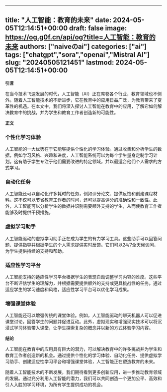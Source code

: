 
---
title: "人工智能：教育的未来"
date: 2024-05-05T12:14:51+00:00
draft: false
image: https://og.g0f.cn/api/og?title=人工智能：教育的未来
authors: ["naiveのai"]
categories: ["ai"]
tags: ["chatgpt","sora","openai","Mistral AI"]
slug: "20240505121451"
lastmod: 2024-05-05T12:14:51+00:00
---
**引言**

在当今技术飞速发展的时代，人工智能（AI）正在席卷各个行业，教育领域也不例外。随着人工智能技术的不断进步，它在教育中的应用日益广泛，为教育带来了变革性的机遇。在本文中，我们将深入探讨人工智能在教育中的应用，了解它如何解决教育中的挑战，并为学生和教育工作者创造新的可能性。

**正文**

### 个性化学习体验

人工智能的一大优势在于它能够提供个性化的学习体验。通过收集和分析学生的数据，例如学习风格、兴趣和进度，人工智能系统可以为每个学生量身定制学习计划。这有助于学生专注于他们需要改进的特定领域，并以最适合他们个人需求的方式学习。

### 自动化任务

人工智能还可以自动化许多耗时的任务，例如评分论文、提供反馈和创建课程材料。这不仅可以节省教育工作者的时间，还可以提高评分的准确性和一致性。此外，人工智能可以分析学生的数据并识别需要额外支持的学生，从而使教育工作者能够及时提供干预措施。

### 虚拟学习助手

人工智能驱动的虚拟学习助手正在成为学生的有力学习工具。这些助手可以回答问题、提供指导并根据学生的个人需求提供实时反馈。它们可以24/7全天候访问，为学生提供持续的支持和帮助。

### 适应性学习平台

人工智能支持的适应性学习平台根据学生的表现自动调整学习内容的难度。这些平台不断评估学生的理解力，并根据需要提供额外的支持或更具挑战性的任务。通过适应学生的学习速度和风格，适应性学习平台可以优化学习成果。

### 增强课堂体验

人工智能还可以增强传统的课堂体验。例如，人工智能驱动的聊天机器人可以促进课堂讨论，回答学生的问题并促进互动。此外，虚拟现实和增强现实技术可以将沉浸式学习体验带入课堂，让学生探索复杂的概念并以新的方式体验学习内容。

**结论**

人工智能在教育中的应用具有巨大的潜力，可以解决教育中的许多挑战并为学生和教育工作者创造新的机会。通过提供个性化的学习体验、自动化任务、提供虚拟学习助手、创建适应性学习平台和增强课堂体验，人工智能正在塑造教育的未来。

随着人工智能技术的不断发展，我们期待看到更多创新应用，进一步推动教育领域的发展。通过充分利用人工智能的潜力，我们可以共同创造一个更加公平、高效和引人入胜的学习环境，为所有学生提供成功的机会。